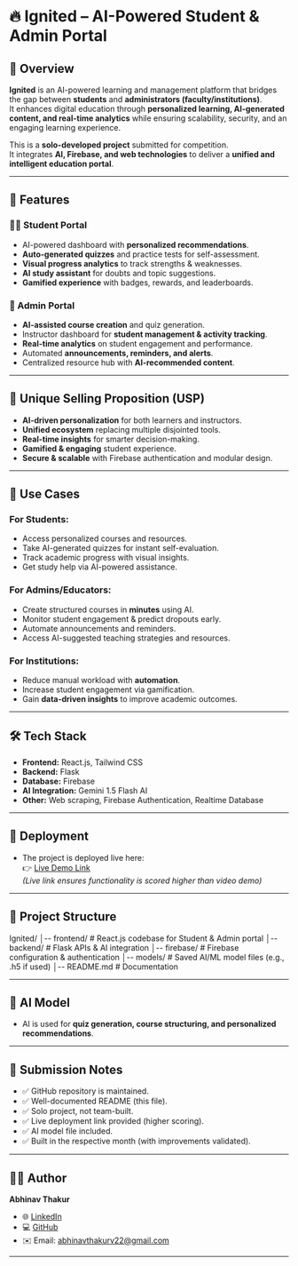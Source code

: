 # 🔥 Ignited – AI-Powered Student & Admin Portal

## 📌 Overview
**Ignited** is an AI-powered learning and management platform that bridges the gap between **students** and **administrators (faculty/institutions)**.  
It enhances digital education through **personalized learning, AI-generated content, and real-time analytics** while ensuring scalability, security, and an engaging learning experience.

This is a **solo-developed project** submitted for competition.  
It integrates **AI, Firebase, and web technologies** to deliver a **unified and intelligent education portal**.

---

## 🎯 Features

### 👩‍🎓 Student Portal
- AI-powered dashboard with **personalized recommendations**.
- **Auto-generated quizzes** and practice tests for self-assessment.
- **Visual progress analytics** to track strengths & weaknesses.
- **AI study assistant** for doubts and topic suggestions.
- **Gamified experience** with badges, rewards, and leaderboards.

### 🏫 Admin Portal
- **AI-assisted course creation** and quiz generation.
- Instructor dashboard for **student management & activity tracking**.
- **Real-time analytics** on student engagement and performance.
- Automated **announcements, reminders, and alerts**.
- Centralized resource hub with **AI-recommended content**.

---

## 🌟 Unique Selling Proposition (USP)
- **AI-driven personalization** for both learners and instructors.
- **Unified ecosystem** replacing multiple disjointed tools.
- **Real-time insights** for smarter decision-making.
- **Gamified & engaging** student experience.
- **Secure & scalable** with Firebase authentication and modular design.

---

## 📌 Use Cases
### For Students:
- Access personalized courses and resources.
- Take AI-generated quizzes for instant self-evaluation.
- Track academic progress with visual insights.
- Get study help via AI-powered assistance.

### For Admins/Educators:
- Create structured courses in **minutes** using AI.
- Monitor student engagement & predict dropouts early.
- Automate announcements and reminders.
- Access AI-suggested teaching strategies and resources.

### For Institutions:
- Reduce manual workload with **automation**.
- Increase student engagement via gamification.
- Gain **data-driven insights** to improve academic outcomes.

---

## 🛠️ Tech Stack
- **Frontend:** React.js, Tailwind CSS  
- **Backend:** Flask  
- **Database:** Firebase  
- **AI Integration:** Gemini 1.5 Flash AI  
- **Other:** Web scraping, Firebase Authentication, Realtime Database

---

## 🚀 Deployment
- The project is deployed live here:  
👉 [Live Demo Link](https://your-deployment-link.com)  
*(Live link ensures functionality is scored higher than video demo)*

---

## 📂 Project Structure
Ignited/
│-- frontend/ # React.js codebase for Student & Admin portal
│-- backend/ # Flask APIs & AI integration
│-- firebase/ # Firebase configuration & authentication
│-- models/ # Saved AI/ML model files (e.g., .h5 if used)
│-- README.md # Documentation


---

## 🤖 AI Model
- AI is used for **quiz generation, course structuring, and personalized recommendations**.

---

## 📜 Submission Notes
- ✅ GitHub repository is maintained.  
- ✅ Well-documented README (this file).  
- ✅ Solo project, not team-built.  
- ✅ Live deployment link provided (higher scoring).  
- ✅ AI model file included.  
- ✅ Built in the respective month (with improvements validated).  

---

## 👨‍💻 Author
**Abhinav Thakur**  
- 🌐 [LinkedIn](https://www.linkedin.com/in/thakurabhinav22)  
- 💻 [GitHub](https://github.com/thakurabhinav22)  
- ✉️ Email: abhinavthakurv22@gmail.com  

---
